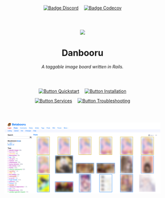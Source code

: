 
<br>

<div align = center>

[![Badge Discord]][Discord]   
[![Badge Codecov]][Codecov]

<br>
<br>

<img
    src = 'public/favicon.svg'
    width = 120
/>

# Danbooru

*A taggable image board written in Rails.*

<br>
<br>

[![Button Quickstart]][Quickstart]   
[![Button Installation]][Installation]

[![Button Services]][Services]   
[![Button Troubleshooting]][Troubleshooting]

<br>
<br>

<img
    src = 'docs/Preview.png'
    width = 600
/>

</div>

<br>


<!----------------------------------------------------------------------------->

[Codecov]: https://codecov.io/gh/danbooru/danbooru
[Discord]: https://discord.gg/eSVKkUF

[Troubleshooting]: docs/Troubleshooting.md
[Installation]: docs/Installation.md
[Quickstart]: docs/Quickstart.md
[Services]: docs/Services.md


<!---------------------------------[ Badges ]---------------------------------->

[Badge Codecov]: https://img.shields.io/codecov/c/gh/danbooru/danbooru?logo=codecov&logoColor=white&style=for-the-badge&labelColor=F01F7A&color=be1963
[Badge Discord]: https://img.shields.io/discord/310432830138089472?label=Discord&style=for-the-badge&labelColor=6e85d2&color=5a6dac


<!---------------------------------[ Buttons ]--------------------------------->

[Button Troubleshooting]: https://img.shields.io/badge/Troubleshooting-E6526F?style=for-the-badge&logoColor=white&logo=iFixit
[Button Installation]: https://img.shields.io/badge/Installation-008FC7?style=for-the-badge&logoColor=white&logo=DocuSign
[Button Quickstart]: https://img.shields.io/badge/Quickstart-569A31?style=for-the-badge&logoColor=white&logo=GitBook
[Button Services]: https://img.shields.io/badge/Services-00ACC1?style=for-the-badge&logoColor=white&logo=iCloud
